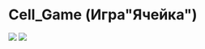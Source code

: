 # Сell_Game (Игра"Ячейка") 

![](https://github.com/Jenyded/Cell_Game/blob/main/screen1.png)
![](https://github.com/Jenyded/Cell_Game/blob/main/screen2.png)
